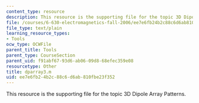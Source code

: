 ```yaml
---
content_type: resource
description: This resource is the supporting file for the topic 3D Dipole Array Patterns.
file: /courses/6-630-electromagnetics-fall-2006/ee7e6fb24b2c88c6d6ab810fbe23f352_dparray3.m
file_type: text/plain
learning_resource_types:
- Tools
ocw_type: OCWFile
parent_title: Tools
parent_type: CourseSection
parent_uid: f91abf67-93d6-ab06-09d8-68efec359e08
resourcetype: Other
title: dparray3.m
uid: ee7e6fb2-4b2c-88c6-d6ab-810fbe23f352
---
```

This resource is the supporting file for the topic 3D Dipole Array Patterns.

